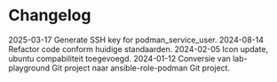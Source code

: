 # Changelog

2025-03-17 Generate SSH key for podman_service_user.
2024-08-14 Refactor code conform huidige standaarden.
2024-02-05 Icon update, ubuntu compabiliteit toegevoegd.
2024-01-12 Conversie van lab-playground Git project naar ansible-role-podman Git project.

